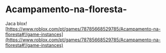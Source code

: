 # Acampamento-na-floresta-
Jaca blox!
[https://www.roblox.com/pt/games/78785668529785/Acampamento-na-floresta#!/game-instances](https://www.roblox.com/pt/games/78785668529785/Acampamento-na-floresta#!/game-instances)
